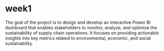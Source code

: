 # week1
The goal of the project is to design and develop an interactive Power BI dashboard that enables stakeholders to monitor, analyze, and optimize the sustainability of supply chain operations. It focuses on providing actionable insights into key metrics related to environmental, economic, and social sustainability.

